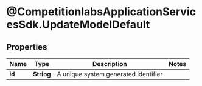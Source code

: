 # @CompetitionlabsApplicationServicesSdk.UpdateModelDefault

## Properties

Name | Type | Description | Notes
------------ | ------------- | ------------- | -------------
**id** | **String** | A unique system generated identifier | 


